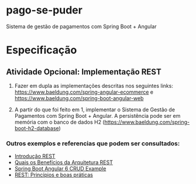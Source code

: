 # pago-se-puder
Sistema de gestão de pagamentos com Spring Boot + Angular

# Especificação

## Atividade Opcional: Implementação REST

1. Fazer em dupla as implementações descritas nos seguintes links: https://www.baeldung.com/spring-angular-ecommerce e
https://www.baeldung.com/spring-boot-angular-web

2. A partir do que foi feito em 1, implementar o Sistema de Gestão de Pagamentos com Spring Boot + Angular. 
A persistência pode ser em memória com o banco de dados H2 (https://www.baeldung.com/spring-boot-h2-database)

### Outros exemplos e referencias que podem ser consultados:

- [Introdução REST](https://medium.com/trainingcenter/introdu%C3%A7%C3%A3o-rest-7ec4cefd16c8)
- [Quais os Benefícios da Arquitetura REST](http://www.matera.com/blog/post/quais-os-beneficios-da-arquitetura-rest)
- [Spring Boot Angular 6 CRUD Example](https://www.javaguides.net/2019/02/spring-boot-angular-6-crud-example.html)
- [REST: Princípios e boas práticas](https://blog.caelum.com.br/rest-principios-e-boas-praticas/)
